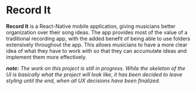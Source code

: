 # Record It

**Record It** is a React-Native mobile application, giving musicians better organization over their song ideas. The app provides most of the value of a traditional recording app, with the added benefit of being able to use folders extensively throughout the app. This allows musicians to have a more clear idea of what they have to work with so that they can accumulate ideas and implement them more effectively.

***note:** The work on this project is still in progress. While the skeleton of the UI is basically what the project will look like, it has been decided to leave styling until the end, when all UX decisions have been finalized.*